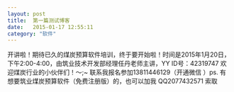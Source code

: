 ```yaml
---
layout: post
title:  第一篇测试博客
date:   2015-01-17 12:55:11
category: "软件"
---
```


开讲啦！期待已久的煤炭预算软件培训，终于要开始啦！时间是2015年1月20日，下午2:00-4:00，由筑业技术开发部经理任丹老师主讲，YY ID号：42319747 欢迎煤炭行业的小伙伴们！～;~ 联系我报名参加13811446129（开通微信 ）ps. 有想要筑业煤炭预算软件（免费注册版）的，也可以加我 QQ2077432571 索取
